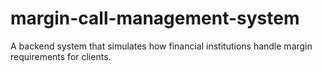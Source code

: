 # margin-call-management-system
A backend system that simulates how financial institutions handle margin requirements for clients.
